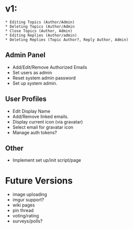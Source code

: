 # v1:

	* Editing Topics (Author/Admin)
	* Deleting Topics (Author/Admin
	* Close Topics (Author, Admin)
	* Editing Replies (Author/admin)
	* Deleting Replies (Topic Author?, Reply Author, Admin)


## Admin Panel
* Add/Edit/Remove Authorized Emails
* Set users as admin
* Reset system admin password
* Set up system admin.

## User Profiles
* Edit Display Name
* Add/Remove linked emails.
* Display current icon (via gravatar)
* Select email for gravatar icon
* Manage auth tokens?

## Other
* Implement set up/init script/page

# Future Versions
* image uploading
* imgur support?
* wiki pages
* pin thread
* voting/rating
* surveys/polls?

